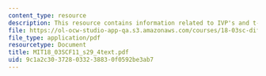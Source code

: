 ```yaml
---
content_type: resource
description: This resource contains information related to IVP's and t-translation.
file: https://ol-ocw-studio-app-qa.s3.amazonaws.com/courses/18-03sc-differential-equations-fall-2011/9c1a2c303728033238830f0592be3ab7_MIT18_03SCF11_s29_4text.pdf
file_type: application/pdf
resourcetype: Document
title: MIT18_03SCF11_s29_4text.pdf
uid: 9c1a2c30-3728-0332-3883-0f0592be3ab7
---
```

